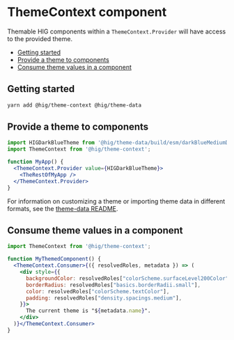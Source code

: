 # ThemeContext component

Themable HIG components within a `ThemeContext.Provider` will have access to the provided theme.

<!-- START doctoc generated TOC please keep comment here to allow auto update -->
<!-- DON'T EDIT THIS SECTION, INSTEAD RE-RUN doctoc TO UPDATE -->


- [Getting started](#getting-started)
- [Provide a theme to components](#provide-a-theme-to-components)
- [Consume theme values in a component](#consume-theme-values-in-a-component)

<!-- END doctoc generated TOC please keep comment here to allow auto update -->

## Getting started

```bash
yarn add @hig/theme-context @hig/theme-data
```

## Provide a theme to components

```jsx
import HIGDarkBlueTheme from '@hig/theme-data/build/esm/darkBlueMediumDensityTheme';
import ThemeContext from '@hig/theme-context';

function MyApp() {
  <ThemeContext.Provider value={HIGDarkBlueTheme}>
    <TheRestOfMyApp />
  </ThemeContext.Provider>
}
```

For information on customizing a theme or importing theme data in different formats, see the [theme-data README](../packages/theme-data/README.md).

## Consume theme values in a component
```jsx
import ThemeContext from '@hig/theme-context';

function MyThemedComponent() {
  <ThemeContext.Consumer>{({ resolvedRoles, metadata }) => (
    <div style={{
      backgroundColor: resolvedRoles["colorScheme.surfaceLevel200Color"],
      borderRadius: resolvedRoles["basics.borderRadii.small"],
      color: resolvedRoles["colorScheme.textColor"],
      padding: resolvedRoles["density.spacings.medium"],
    }}>
      The current theme is "${metadata.name}".
    </div>
  )}</ThemeContext.Consumer>
}
```
